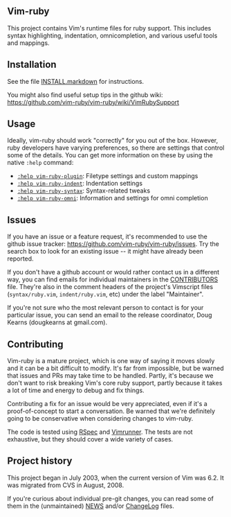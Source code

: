 ## Vim-ruby

This project contains Vim's runtime files for ruby support. This includes syntax
highlighting, indentation, omnicompletion, and various useful tools and mappings.

## Installation

See the file [INSTALL.markdown](./INSTALL.markdown) for instructions.

You might also find useful setup tips in the github wiki:
https://github.com/vim-ruby/vim-ruby/wiki/VimRubySupport

## Usage

Ideally, vim-ruby should work "correctly" for you out of the box. However, ruby
developers have varying preferences, so there are settings that control some of
the details. You can get more information on these by using the native `:help`
command:

- [`:help vim-ruby-plugin`](./doc/ft-ruby-plugin.txt): Filetype settings and custom mappings
- [`:help vim-ruby-indent`](./doc/ft-ruby-indent.txt): Indentation settings
- [`:help vim-ruby-syntax`](./doc/ft-ruby-syntax.txt): Syntax-related tweaks
- [`:help vim-ruby-omni`](./doc/ft-ruby-omni.txt): Information and settings for omni completion

## Issues

If you have an issue or a feature request, it's recommended to use the github
issue tracker: https://github.com/vim-ruby/vim-ruby/issues. Try the search box
to look for an existing issue -- it might have already been reported.

If you don't have a github account or would rather contact us in a different
way, you can find emails for individual maintainers in the
[CONTRIBUTORS](./CONTRIBUTORS) file. They're also in the comment headers of the
project's Vimscript files (`syntax/ruby.vim`, `indent/ruby.vim`, etc) under the
label "Maintainer".

If you're not sure who the most relevant person to contact is for your
particular issue, you can send an email to the release coordinator, Doug Kearns
(dougkearns at gmail.com).

## Contributing

Vim-ruby is a mature project, which is one way of saying it moves slowly and it
can be a bit difficult to modify. It's far from impossible, but be warned that
issues and PRs may take time to be handled. Partly, it's because we don't want
to risk breaking Vim's core ruby support, partly because it takes a lot of time
and energy to debug and fix things.

Contributing a fix for an issue would be very appreciated, even if it's a
proof-of-concept to start a conversation. Be warned that we're definitely going
to be conservative when considering changes to vim-ruby.

The code is tested using [RSpec](https://rspec.info/) and
[Vimrunner](https://github.com/AndrewRadev/vimrunner). The tests are not
exhaustive, but they should cover a wide variety of cases.

## Project history

This project began in July 2003, when the current version of Vim was 6.2. It
was migrated from CVS in August, 2008.

If you're curious about individual pre-git changes, you can read some of them
in the (unmaintained) [NEWS](./NEWS) and/or [ChangeLog](./ChangeLog) files.
